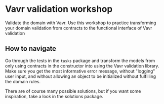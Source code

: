 # Vavr validation workshop

Validate the domain with Vavr. Use this workshop to practice transforming your domain validation from contracts to the
functional interface of Vavr validation

## How to navigate

Go through the tests in the ```tasks``` package and transform the models from only using contracts in the constructor
into using the Vavr validation library. Make sure you get the most informative error message, without "logging" user
input, and without allowing an object to be initialized without fulfilling the domain rules.

There are of course many possible solutions, but if you want some inspiration, take a look in the solutions package.